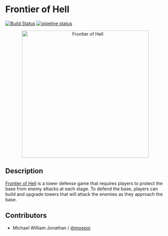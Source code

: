 # Frontier of Hell
[![Build Status](https://drone.moe.team/api/badges/moepoi/Frontier-of-Hell/status.svg)](https://drone.moe.team/moepoi/Frontier-of-Hell)
[![pipeline status](https://gitlab.com/moepoi/frontier-of-hell/badges/main/pipeline.svg)](https://gitlab.com/moepoi/frontier-of-hell/-/commits/main)


<p align="center">
  <a href="https://git.moe.team/moepoi/Frontier-of-Hell">
    <img src="https://telegra.ph/file/a918724e0cf06e890aeed.png" width="400" alt="Frontier of Hell">
  </a>
</p>

## Description

[Frontier of Hell](https://git.moe.team/moepoi/Frontier-of-Hell) is a tower defense game that requires players to protect the base from enemy attacks at each stage. To defend the base, players can build and upgrade towers that will attack the enemies as they approach the base.

## Contributors
- Michael William Jonathan / [@moepoi](https://github.com/moepoi)